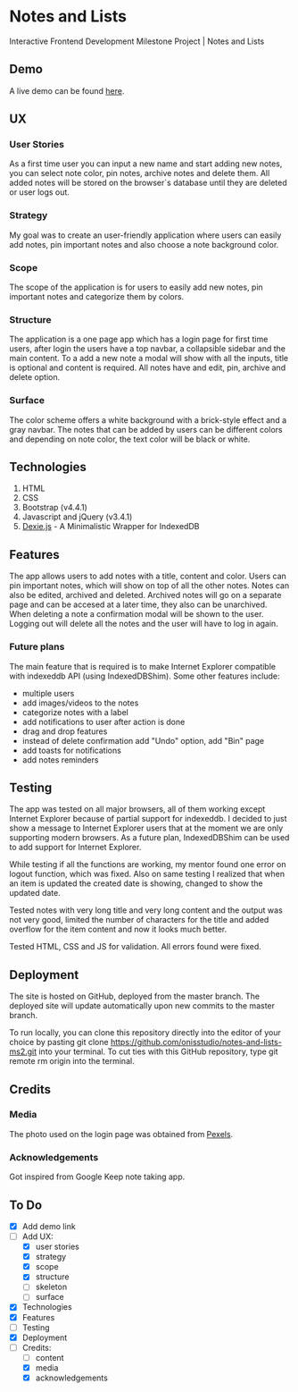 # Notes and Lists

Interactive Frontend Development Milestone Project | Notes and Lists

## Demo

A live demo can be found [here](https://onisstudio.github.io/notes-and-lists-ms2/).

## UX

### User Stories

As a first time user you can input a new name and start adding new notes, you can select note color, pin notes, archive notes and delete them. All added notes will be stored on the browser`s database until they are deleted or user logs out.

### Strategy

My goal was to create an user-friendly application where users can easily add notes, pin important notes and also choose a note background color.

### Scope

The scope of the application is for users to easily add new notes, pin important notes and categorize them by colors.

### Structure

The application is a one page app which has a login page for first time users, after login the users have a top navbar, a collapsible sidebar and the main content. To a add a new note a modal will show with all the inputs, title is optional and content is required. All notes have and edit, pin, archive and delete option.

### Surface

The color scheme offers a white background with a brick-style effect and a gray navbar. The notes that can be added by users can be different colors and depending on note color, the text color will be black or white.

## Technologies

1. HTML
2. CSS
3. Bootstrap (v4.4.1)
4. Javascript and jQuery (v3.4.1)
5. [Dexie.js](https://dexie.org/) - A Minimalistic Wrapper for IndexedDB

## Features

The app allows users to add notes with a title, content and color. Users can pin important notes, which will show on top of all the other notes. Notes can also be edited, archived and deleted. Archived notes will go on a separate page and can be accesed at a later time, they also can be unarchived. When deleting a note a confirmation modal will be shown to the user. Logging out will delete all the notes and the user will have to log in again.

### Future plans

The main feature that is required is to make Internet Explorer compatible with indexeddb API (using IndexedDBShim).
Some other features include:

- multiple users
- add images/videos to the notes
- categorize notes with a label
- add notifications to user after action is done
- drag and drop features
- instead of delete confirmation add "Undo" option, add "Bin" page
- add toasts for notifications
- add notes reminders

## Testing

The app was tested on all major browsers, all of them working except Internet Explorer because of partial support for indexeddb. I decided to just show a message to Internet Explorer users that at the moment we are only supporting modern browsers. As a future plan, IndexedDBShim can be used to add support for Internet Explorer.

While testing if all the functions are working, my mentor found one error on logout function, which was fixed. Also on same testing I realized that when an item is updated the created date is showing, changed to show the updated date.

Tested notes with very long title and very long content and the output was not very good, limited the number of characters for the title and added overflow for the item content and now it looks much better.

Tested HTML, CSS and JS for validation. All errors found were fixed.

## Deployment

The site is hosted on GitHub, deployed from the master branch. The deployed site will update automatically upon new commits to the master branch.

To run locally, you can clone this repository directly into the editor of your choice by pasting git clone <https://github.com/onisstudio/notes-and-lists-ms2.git> into your terminal. To cut ties with this GitHub repository, type git remote rm origin into the terminal.

## Credits

### Media

The photo used on the login page was obtained from [Pexels](https://www.pexels.com/).

### Acknowledgements

Got inspired from Google Keep note taking app.

## To Do

- [x] Add demo link
- [ ] Add UX:
  - [x] user stories
  - [x] strategy
  - [x] scope
  - [x] structure
  - [ ] skeleton
  - [ ] surface
- [x] Technologies
- [x] Features
- [ ] Testing
- [x] Deployment
- [ ] Credits:
  - [ ] content
  - [x] media
  - [x] acknowledgements
